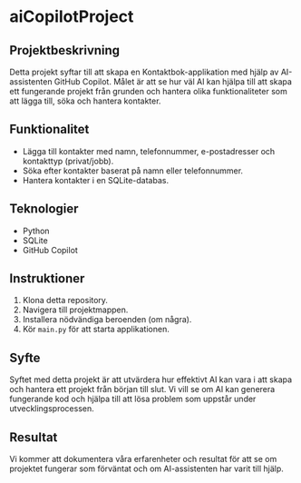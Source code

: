 # aiCopilotProject

## Projektbeskrivning

Detta projekt syftar till att skapa en Kontaktbok-applikation med hjälp av AI-assistenten GitHub Copilot. Målet är att se hur väl AI kan hjälpa till att skapa ett fungerande projekt från grunden och hantera olika funktionaliteter som att lägga till, söka och hantera kontakter.

## Funktionalitet

- Lägga till kontakter med namn, telefonnummer, e-postadresser och kontakttyp (privat/jobb).
- Söka efter kontakter baserat på namn eller telefonnummer.
- Hantera kontakter i en SQLite-databas.

## Teknologier

- Python
- SQLite
- GitHub Copilot

## Instruktioner

1. Klona detta repository.
2. Navigera till projektmappen.
3. Installera nödvändiga beroenden (om några).
4. Kör `main.py` för att starta applikationen.

## Syfte

Syftet med detta projekt är att utvärdera hur effektivt AI kan vara i att skapa och hantera ett projekt från början till slut. Vi vill se om AI kan generera fungerande kod och hjälpa till att lösa problem som uppstår under utvecklingsprocessen.

## Resultat

Vi kommer att dokumentera våra erfarenheter och resultat för att se om projektet fungerar som förväntat och om AI-assistenten har varit till hjälp.
